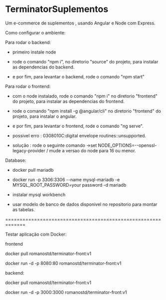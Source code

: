 # TerminatorSuplementos
Um e-commerce de suplementos , usando Angular e Node com Express.

Como configurar o ambiente:

Para rodar o backend:

- primeiro instale node

- rode o comando "npm i", no diretorio "source" do projeto, para instalar as dependencias do backend.

- e por fim, para levantar o backend, rode o comando "npm start"

Para rodar o frontend:

- com o node instalado, rode o comando "npm i" no diretorio "frontend" do projeto, para instalar as dependencias do frontend.

- rode o comando "npm install -g @angular/cli" no diretorio "frontend" do projeto, para instalar o angular.

- e por fim, para levantar o frontend, rode o comando "ng serve".

- possivel erro : 0308010C:digital envelope routines::unsupported.

- solução : rode o seguinte comando ->set NODE_OPTIONS=--openssl-legacy-provider / mude a versao do node para 16 ou menor.

Database:

- docker pull mariadb

- docker run -p 3306:3306 --name mysql-mariadb -e MYSQL_ROOT_PASSWORD=your password -d mariadb

- instalar mysql workbench

- usar modelo de banco de dados disponivel no repositorio para montar as tabelas.


=============================================================

Testar aplicação com Docker:

frontend

docker pull romanostd/terminator-front:v1

docker run -d -p 8080:80 romanostd/terminator-front:v1

backend:

docker pull romanostd/terminator-front:v1

docker run -d -p 3000:3000 romanostd/terminator-front:v1


